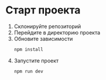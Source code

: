 # Старт проекта

1. Склонируйте репозиторий
2. Перейдите в директорию проекта
3. Обновите зависимости
   ```sh
   npm install
   ```
4. Запустите проект
   ```sh
   npm run dev
   ```
